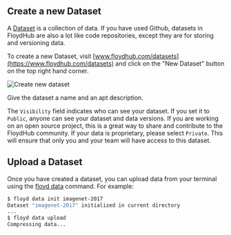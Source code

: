 ## Create a new Dataset

A [Dataset]() is a collection of data. If you have used Github, datasets in
FloydHub are also a lot like code repositories, except they are for storing and
versioning data.

To create a new Dataset, visit
[www.floydhub.com/datasets](https://www.floydhub.com/datasets) and click on the
"New Dataset" button on the top right hand corner.

![Create new dataset](../../img/create_new_dataset.jpg)

Give the dataset a name and an apt description.

The `Visibility` field indicates who can see your dataset. If you set it to
`Public`, anyone can see your dataset and data versions. If you are working on
an open source project, this is a great way to share and contribute to the
FloydHub community. If your data is proprietary, please select `Private`. This
will ensure that only you and your team will have access to this dataset.

## Upload a Dataset

Once you have created a dataset, you can upload data from your terminal using
the [floyd data](../../commands/data) command. For example:

```bash
$ floyd data init imagenet-2017
Dataset "imagenet-2017" initialized in current directory
...
$ floyd data upload
Compressing data...
```

